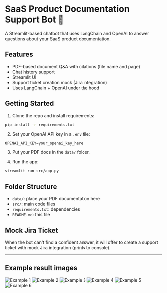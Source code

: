 # SaaS Product Documentation Support Bot 🤖

A Streamlit-based chatbot that uses LangChain and OpenAI to answer questions about your SaaS product documentation.

## Features

- PDF-based document Q&A with citations (file name and page)
- Chat history support
- Streamlit UI
- Support ticket creation mock (Jira integration)
- Uses LangChain + OpenAI under the hood

## Getting Started

1. Clone the repo and install requirements:

```bash
pip install -r requirements.txt
```

2. Set your OpenAI API key in a `.env` file:

```env
OPENAI_API_KEY=your_openai_key_here
```

3. Put your PDF docs in the `data/` folder.

4. Run the app:

```bash
streamlit run src/app.py
```

## Folder Structure

- `data/`: place your PDF documentation here
- `src/`: main code files
- `requirements.txt`: dependencies
- `README.md`: this file

## Mock Jira Ticket

When the bot can't find a confident answer, it will offer to create a support ticket with mock Jira integration (prints to console).

---

## Example result images
![Example 1](Screenshot%202025-07-30%20at%2000.20.56.png)
![Example 2](Screenshot%202025-07-30%20at%2000.26.48.png)
![Example 3](Screenshot%202025-07-30%20at%2000.28.11.png)
![Example 4](Screenshot%202025-07-30%20at%2000.30.53.png)
![Example 5](Screenshot%202025-07-30%20at%2000.34.54.png)
![Example 6](Screenshot%202025-07-30%20at%2000.34.57.png)
